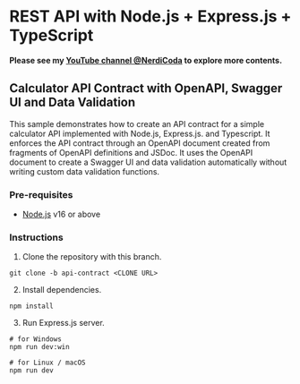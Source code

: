 # REST API with Node.js + Express.js + TypeScript

**Please see my [YouTube channel @NerdiCoda](https://www.youtube.com/@NerdiCoda) to explore more contents.**

## Calculator API Contract with OpenAPI, Swagger UI and Data Validation

This sample demonstrates how to create an API contract for a simple calculator API implemented with Node.js, Express.js. and Typescript. It enforces the API contract through an OpenAPI document created from fragments of OpenAPI definitions and JSDoc. It uses the OpenAPI document to create a Swagger UI and data validation automatically without writing custom data validation functions.

### Pre-requisites

- [Node.js](https://nodejs.org/en/download) v16 or above

### Instructions

1. Clone the repository with this branch.

```shell
git clone -b api-contract <CLONE URL>
```

2. Install dependencies.

```shell
npm install
```

3. Run Express.js server.

```shell
# for Windows
npm run dev:win

# for Linux / macOS
npm run dev
```
